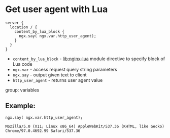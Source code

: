 # Get user agent with Lua

```nginx
server {
  location / {
    content_by_lua_block {
      ngx.say( ngx.var.http_user_agent);
    }
  }
}
```

- `content_by_lua_block` - [lib:nginx-lua](/nginx-lua/how-to-install-nginx-lua-module-in-ubuntu-ubuntuversion) module directive to specify block of Lua code
- `ngx.var` - access request query string parameters
- `ngx.say` - output given text to client
- `http_user_agent` - returns user agent value

group: variables

## Example: 
```nginx
ngx.say( ngx.var.http_user_agent);
```
```
Mozilla/5.0 (X11; Linux x86_64) AppleWebKit/537.36 (KHTML, like Gecko) Chrome/97.0.4692.99 Safari/537.36
```

